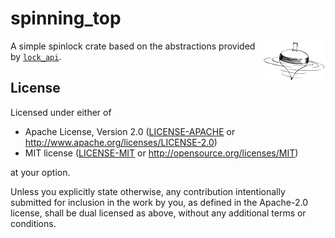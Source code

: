 # spinning_top

<img align="right" src="img/top.png" width=100px>

A simple spinlock crate based on the abstractions provided by [`lock_api`].

[`lock_api`]: https://docs.rs/lock_api/

## License

Licensed under either of

- Apache License, Version 2.0 ([LICENSE-APACHE](LICENSE-APACHE) or
  http://www.apache.org/licenses/LICENSE-2.0)
- MIT license ([LICENSE-MIT](LICENSE-MIT) or http://opensource.org/licenses/MIT)

at your option.

Unless you explicitly state otherwise, any contribution intentionally submitted for inclusion in the work by you, as defined in the Apache-2.0 license, shall be dual licensed as above, without any additional terms or conditions.
